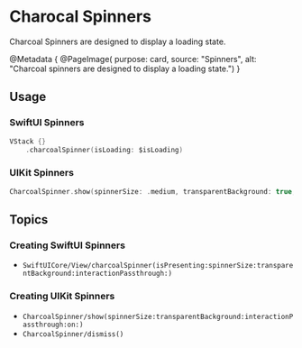 # Charocal Spinners

Charcoal Spinners are designed to display a loading state.

@Metadata {
    @PageImage(
        purpose: card, 
        source: "Spinners", 
        alt: "Charcoal spinners are designed to display a loading state.")
}

## Usage

### SwiftUI Spinners

```swift
VStack {}
    .charcoalSpinner(isLoading: $isLoading)
```

### UIKit Spinners

```swift
CharcoalSpinner.show(spinnerSize: .medium, transparentBackground: true, interactionPassthrough: true, on: view)
```

## Topics

### Creating SwiftUI Spinners

- ``SwiftUICore/View/charcoalSpinner(isPresenting:spinnerSize:transparentBackground:interactionPassthrough:)``

### Creating UIKit Spinners

- ``CharcoalSpinner/show(spinnerSize:transparentBackground:interactionPassthrough:on:)``
- ``CharcoalSpinner/dismiss()``

